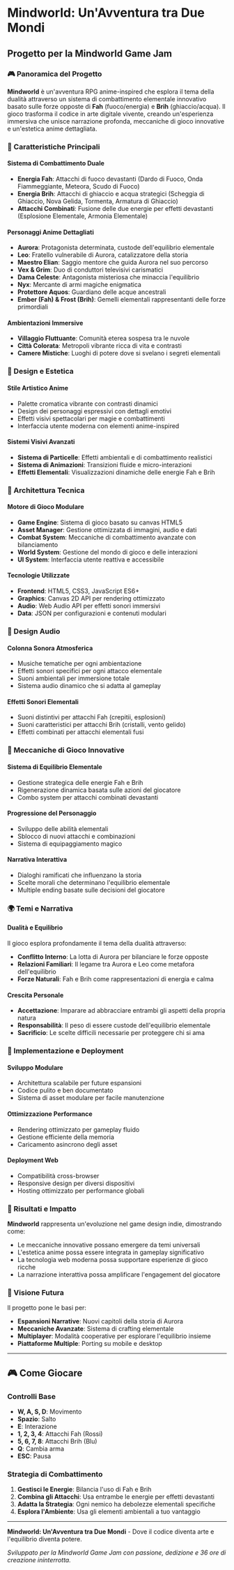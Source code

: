 # Mindworld: Un'Avventura tra Due Mondi
## Progetto per la Mindworld Game Jam

### 🎮 Panoramica del Progetto

**Mindworld** è un'avventura RPG anime-inspired che esplora il tema della dualità attraverso un sistema di combattimento elementale innovativo basato sulle forze opposte di **Fah** (fuoco/energia) e **Brih** (ghiaccio/acqua). Il gioco trasforma il codice in arte digitale vivente, creando un'esperienza immersiva che unisce narrazione profonda, meccaniche di gioco innovative e un'estetica anime dettagliata.

### 🌟 Caratteristiche Principali

#### **Sistema di Combattimento Duale**
- **Energia Fah**: Attacchi di fuoco devastanti (Dardo di Fuoco, Onda Fiammeggiante, Meteora, Scudo di Fuoco)
- **Energia Brih**: Attacchi di ghiaccio e acqua strategici (Scheggia di Ghiaccio, Nova Gelida, Tormenta, Armatura di Ghiaccio)
- **Attacchi Combinati**: Fusione delle due energie per effetti devastanti (Esplosione Elementale, Armonia Elementale)

#### **Personaggi Anime Dettagliati**
- **Aurora**: Protagonista determinata, custode dell'equilibrio elementale
- **Leo**: Fratello vulnerabile di Aurora, catalizzatore della storia
- **Maestro Elian**: Saggio mentore che guida Aurora nel suo percorso
- **Vex & Grim**: Duo di conduttori televisivi carismatici
- **Dama Celeste**: Antagonista misteriosa che minaccia l'equilibrio
- **Nyx**: Mercante di armi magiche enigmatica
- **Protettore Aquos**: Guardiano delle acque ancestrali
- **Ember (Fah) & Frost (Brih)**: Gemelli elementali rappresentanti delle forze primordiali

#### **Ambientazioni Immersive**
- **Villaggio Fluttuante**: Comunità eterea sospesa tra le nuvole
- **Città Colorata**: Metropoli vibrante ricca di vita e contrasti
- **Camere Mistiche**: Luoghi di potere dove si svelano i segreti elementali

### 🎨 Design e Estetica

#### **Stile Artistico Anime**
- Palette cromatica vibrante con contrasti dinamici
- Design dei personaggi espressivi con dettagli emotivi
- Effetti visivi spettacolari per magie e combattimenti
- Interfaccia utente moderna con elementi anime-inspired

#### **Sistemi Visivi Avanzati**
- **Sistema di Particelle**: Effetti ambientali e di combattimento realistici
- **Sistema di Animazioni**: Transizioni fluide e micro-interazioni
- **Effetti Elementali**: Visualizzazioni dinamiche delle energie Fah e Brih

### 🔧 Architettura Tecnica

#### **Motore di Gioco Modulare**
- **Game Engine**: Sistema di gioco basato su canvas HTML5
- **Asset Manager**: Gestione ottimizzata di immagini, audio e dati
- **Combat System**: Meccaniche di combattimento avanzate con bilanciamento
- **World System**: Gestione del mondo di gioco e delle interazioni
- **UI System**: Interfaccia utente reattiva e accessibile

#### **Tecnologie Utilizzate**
- **Frontend**: HTML5, CSS3, JavaScript ES6+
- **Graphics**: Canvas 2D API per rendering ottimizzato
- **Audio**: Web Audio API per effetti sonori immersivi
- **Data**: JSON per configurazioni e contenuti modulari

### 🎵 Design Audio

#### **Colonna Sonora Atmosferica**
- Musiche tematiche per ogni ambientazione
- Effetti sonori specifici per ogni attacco elementale
- Suoni ambientali per immersione totale
- Sistema audio dinamico che si adatta al gameplay

#### **Effetti Sonori Elementali**
- Suoni distintivi per attacchi Fah (crepitii, esplosioni)
- Suoni caratteristici per attacchi Brih (cristalli, vento gelido)
- Effetti combinati per attacchi elementali fusi

### 🎯 Meccaniche di Gioco Innovative

#### **Sistema di Equilibrio Elementale**
- Gestione strategica delle energie Fah e Brih
- Rigenerazione dinamica basata sulle azioni del giocatore
- Combo system per attacchi combinati devastanti

#### **Progressione del Personaggio**
- Sviluppo delle abilità elementali
- Sblocco di nuovi attacchi e combinazioni
- Sistema di equipaggiamento magico

#### **Narrativa Interattiva**
- Dialoghi ramificati che influenzano la storia
- Scelte morali che determinano l'equilibrio elementale
- Multiple ending basate sulle decisioni del giocatore

### 🌍 Temi e Narrativa

#### **Dualità e Equilibrio**
Il gioco esplora profondamente il tema della dualità attraverso:
- **Conflitto Interno**: La lotta di Aurora per bilanciare le forze opposte
- **Relazioni Familiari**: Il legame tra Aurora e Leo come metafora dell'equilibrio
- **Forze Naturali**: Fah e Brih come rappresentazioni di energia e calma

#### **Crescita Personale**
- **Accettazione**: Imparare ad abbracciare entrambi gli aspetti della propria natura
- **Responsabilità**: Il peso di essere custode dell'equilibrio elementale
- **Sacrificio**: Le scelte difficili necessarie per proteggere chi si ama

### 🚀 Implementazione e Deployment

#### **Sviluppo Modulare**
- Architettura scalabile per future espansioni
- Codice pulito e ben documentato
- Sistema di asset modulare per facile manutenzione

#### **Ottimizzazione Performance**
- Rendering ottimizzato per gameplay fluido
- Gestione efficiente della memoria
- Caricamento asincrono degli asset

#### **Deployment Web**
- Compatibilità cross-browser
- Responsive design per diversi dispositivi
- Hosting ottimizzato per performance globali

### 🎊 Risultati e Impatto

**Mindworld** rappresenta un'evoluzione nel game design indie, dimostrando come:
- Le meccaniche innovative possano emergere da temi universali
- L'estetica anime possa essere integrata in gameplay significativo
- La tecnologia web moderna possa supportare esperienze di gioco ricche
- La narrazione interattiva possa amplificare l'engagement del giocatore

### 🔮 Visione Futura

Il progetto pone le basi per:
- **Espansioni Narrative**: Nuovi capitoli della storia di Aurora
- **Meccaniche Avanzate**: Sistema di crafting elementale
- **Multiplayer**: Modalità cooperative per esplorare l'equilibrio insieme
- **Piattaforme Multiple**: Porting su mobile e desktop

---

## 🎮 Come Giocare

### Controlli Base
- **W, A, S, D**: Movimento
- **Spazio**: Salto
- **E**: Interazione
- **1, 2, 3, 4**: Attacchi Fah (Rossi)
- **5, 6, 7, 8**: Attacchi Brih (Blu)
- **Q**: Cambia arma
- **ESC**: Pausa

### Strategia di Combattimento
1. **Gestisci le Energie**: Bilancia l'uso di Fah e Brih
2. **Combina gli Attacchi**: Usa entrambe le energie per effetti devastanti
3. **Adatta la Strategia**: Ogni nemico ha debolezze elementali specifiche
4. **Esplora l'Ambiente**: Usa gli elementi ambientali a tuo vantaggio

---

**Mindworld: Un'Avventura tra Due Mondi** - Dove il codice diventa arte e l'equilibrio diventa potere.

*Sviluppato per la Mindworld Game Jam con passione, dedizione e 36 ore di creazione ininterrotta.*
